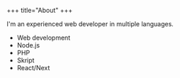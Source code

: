 +++
title="About"
+++

I'm an experienced web developer in multiple languages.

- Web development
- Node.js
- PHP
- Skript
- React/Next

